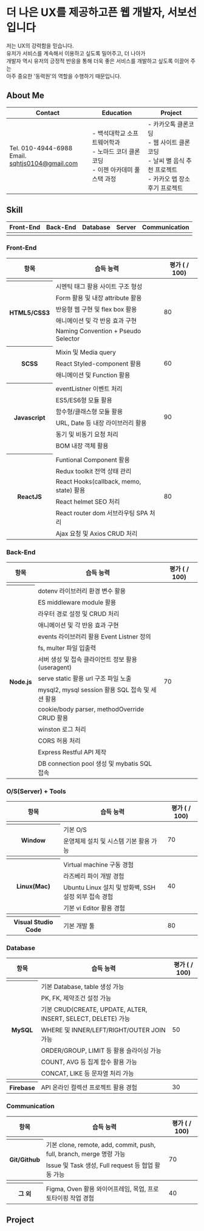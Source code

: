 # 더 나은 UX를 제공하고픈 웹 개발자, 서보선입니다
저는 UX의 강력함을 믿습니다.<br />
유저가 서비스를 계속해서 이용하고 싶도록 밀어주고, 더 나아가<br />
개발자 역시 유저의 긍정적 반응을 통해 더욱 좋은 서비스를 개발하고 싶도록 이끌어 주는<br />
아주 중요한 '동력원'의 역할을 수행하기 때문입니다.<br />

## About Me
|Contact|Education|Project|
|-|-|-|
|Tel. 010-4944-6988<br />Email. sqhtjs0104@gmail.com|- 백석대학교 소프트웨어학과<br />- 노마드 코더 클론코딩<br />- 이젠 아카데미 풀스택 과정|- 카카오톡 클론코딩<br />- 웹 사이트 클론코딩<br />- 날씨 별 음식 추천 프로젝트<br />- 카카오 맵 장소 후기 프로젝트

## Skill
|Front-End|Back-End|Database|Server|Communication|
|-|-|-|-|-|
||||||

### Front-End

<table>
    <thead>
        <tr>
            <th>항목</th><th>습득 능력</th><th>평가 ( / 100)</th>
        </tr>
    </thead>
    <tbody>
        <tr><td colspan='3'></td></tr>
        <tr>
            <th rowspan='5'>HTML5/CSS3</th>
            <td>시멘틱 태그 활용 사이트 구조 형성</td>
            <td rowspan='5'>80</td>
        </tr>
        <tr><td>Form 활용 및 내장 attribute 활용</td></tr>
        <tr><td>반응형 웹 구현 및 flex box 활용</td></tr>
        <tr><td>애니메이션 및 각 반응 효과 구현</td></tr>
        <tr><td>Naming Convention + Pseudo Selector</td></tr>
        <tr><td colspan='3'></td></tr>
        <tr>
            <th rowspan='3'>SCSS</th>
            <td>Mixin 및 Media query</td>
            <td rowspan='3'>60</td>
        </tr>
        <tr><td>React Styled-component 활용</td></tr>
        <tr><td>애니메이션 및 Function 활용</td></tr>
        <tr><td colspan='3'></td></tr>
        <tr>
            <th rowspan='6'>Javascript</th>
            <td>eventListner 이벤트 처리</td>
            <td rowspan='6'>90</td>
        </tr>
        <tr><td>ES5/ES6형 모듈 활용</td></tr>
        <tr><td>함수형/클래스형 모듈 활용</td></tr>
        <tr><td>URL, Date 등 내장 라이브러리 활용</td></tr>
        <tr><td>동기 및 비동기 요청 처리</td></tr>
        <tr><td>BOM 내장 객체 활용</td></tr>
        <tr><td colspan='3'></td></tr>
        <tr>
            <th rowspan='6'>ReactJS</th>
            <td>Funtional Component 활용</td>
            <td rowspan='6'>80</td>
        </tr>
        <tr><td>Redux toolkit 전역 상태 관리</td></tr>
        <tr><td>React Hooks(callback, memo, state) 활용</td></tr>
        <tr><td>React helmet SEO 처리</td></tr>
        <tr><td>React router dom 서브라우팅 SPA 처리</td></tr>
        <tr><td>Ajax 요청 및 Axios CRUD 처리</td></tr>
    </tbody>
</table>

### Back-End

<table>
    <thead>
        <tr>
            <th>항목</th><th>습득 능력</th><th>평가 ( / 100)</th>
        </tr>
    </thead>
    <tbody>
        <tr><td colspan='3'></td></tr>
        <tr>
            <th rowspan='14'>Node.js</th>
            <td>dotenv 라이브러리 환경 변수 활용</td>
            <td rowspan='14'>70</td>
        </tr>
        <tr><td>ES middleware module 활용</td></tr>
        <tr><td>라우터 경로 설정 및 CRUD 처리</td></tr>
        <tr><td>애니메이션 및 각 반응 효과 구현</td></tr>
        <tr><td>events 라이브러리 활용 Event Listner 정의</td></tr>
        <tr><td>fs, multer 파일 입출력</td></tr>
        <tr><td>서버 생성 및 접속 클라이언트 정보 활용(useragent)</td></tr>
        <tr><td>serve static 활용 url 구조 파일 노출</td></tr>
        <tr><td>mysql2, mysql session 활용 SQL 접속 및 세션 활용</td></tr>
        <tr><td>cookie/body parser, methodOverride CRUD 활용</td></tr>
        <tr><td>winston 로그 처리</td></tr>
        <tr><td>CORS 허용 처리</td></tr>
        <tr><td>Express Restful API 제작</td></tr>
        <tr><td>DB connection pool 생성 및 mybatis SQL 접속</td></tr>
    </tbody>
</table>

### O/S(Server) + Tools

<table>
    <thead>
        <tr>
            <th>항목</th><th>습득 능력</th><th>평가 ( / 100)</th>
        </tr>
    </thead>
    <tbody>
        <tr><td colspan='3'></td></tr>
        <tr>
            <th rowspan='2'>Window</th>
            <td>기본 O/S</td>
            <td rowspan='2'>70</td>
        </tr>
        <tr><td>운영체제 설치 및 시스템 기본 활용 가능</td></tr>
    </tbody>
    <tbody>
        <tr><td colspan='3'></td></tr>
        <tr>
            <th rowspan='4'>Linux(Mac)</th>
            <td>Virtual machine 구동 경험</td>
            <td rowspan='4'>40</td>
        </tr>
        <tr><td>라즈베리 파이 개발 경험</td></tr>
        <tr><td>Ubuntu Linux 설치 및 방화벽, SSH 설정 외부 접속 경험</td></tr>
        <tr><td>기본 vi Editor 활용 경험</td></tr>
    </tbody>
    <tbody>
        <tr><td colspan='3'></td></tr>
        <tr>
            <th>Visual Studio Code</th>
            <td>기본 개발 툴</td>
            <td>80</td>
        </tr>
    </tbody>
</table>

### Database

<table>
    <thead>
        <tr>
            <th>항목</th><th>습득 능력</th><th>평가 ( / 100)</th>
        </tr>
    </thead>
    <tbody>
        <tr><td colspan='3'></td></tr>
        <tr>
            <th rowspan='7'>MySQL</th>
            <td>기본 Database, table 생성 가능</td>
            <td rowspan='7'>50</td>
        </tr>
        <tr><td>PK, FK, 제약조건 설정 가능</td></tr>
        <tr><td>기본 CRUD(CREATE, UPDATE, ALTER, INSERT, SELECT, DELETE) 가능</td></tr>
        <tr><td>WHERE 및 INNER/LEFT/RIGHT/OUTER JOIN 가능</td></tr>
        <tr><td>ORDER/GROUP, LIMIT 등 활용 슬라이싱 가능</td></tr>
        <tr><td>COUNT, AVG 등 집계 함수 활용 가능</td></tr>
        <tr><td>CONCAT, LIKE 등 문자열 처리 가능</td></tr>
    </tbody>
    <tbody>
        <tr><td colspan='3'></td></tr>
        <tr>
            <th>Firebase</th>
            <td>API 온라인 컬렉션 프로젝트 활용 경험</td>
            <td>30</td>
        </tr>
    </tbody>
</table>

### Communication

<table>
    <thead>
        <tr>
            <th>항목</th><th>습득 능력</th><th>평가 ( / 100)</th>
        </tr>
    </thead>
    <tbody>
        <tr><td colspan='3'></td></tr>
        <tr>
            <th rowspan='2'>Git/Github</th>
            <td>기본 clone, remote, add, commit, push, full, branch, merge 명령 가능</td>
            <td rowspan='2'>70</td>
        </tr>
        <tr><td>Issue 및 Task 생성, Full request 등 협업 활동 가능</td></tr>
    <tbody>
        <tr><td colspan='3'></td></tr>
        <tr>
            <th>그 외</th>
            <td>Figma, Oven 활용 와이어프레임, 목업, 프로토타이핑 작업 경험</td>
            <td>40</td>
        </tr>
    </tbody>
</table>

## Project
### 